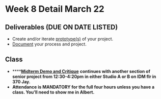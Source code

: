 # Week 8 Detail March 22

## Deliverables \(DUE ON DATE LISTED\)

* Create and/or iterate [prototype\(s\)](../project_plan.md) of your project.
* [Document](../pre-work/website.md) your process and project.

## Class

* \*\*\*\*[**Midterm Demo and Critique**](../critiques-demos-presentations-and-exhibition/project_demo.md) **continues with another section of senior project from 12:30-4:20pm in either Studio A or B on IDM flr in 370 Jay.**
* **Attendance is MANDATORY for the full four hours unless you have a class. You'll need to show me in Albert.**


